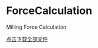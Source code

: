 # ForceCalculation
Milling Force Calculation

[点击下载全部文件](https://github.com/leekunhwee/ForceCalculation/raw/master/example.zip "切削力系数识别和切削力计算实例")
